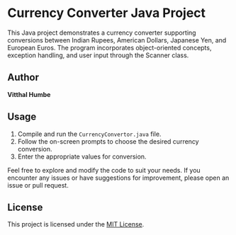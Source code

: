 # Currency Converter Java Project

This Java project demonstrates a currency converter supporting conversions between Indian Rupees, American Dollars, Japanese Yen, and European Euros. The program incorporates object-oriented concepts, exception handling, and user input through the Scanner class.

## Author

**Vitthal Humbe**

## Usage

1. Compile and run the `CurrencyConvertor.java` file.
2. Follow the on-screen prompts to choose the desired currency conversion.
3. Enter the appropriate values for conversion.

Feel free to explore and modify the code to suit your needs. If you encounter any issues or have suggestions for improvement, please open an issue or pull request.

## License

This project is licensed under the [MIT License](LICENSE).
